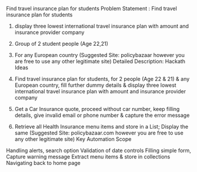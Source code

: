 Find travel insurance plan for students
Problem Statement : Find travel insurance plan for students

1. display three lowest international  travel insurance plan with amount and insurance provider company
2. Group of  2 student people (Age 22,21)
3. For any European country
(Suggested Site: policybazaar however you are free to use any other legitimate site)
Detailed Description: Hackath Ideas

1. Find travel insurance plan for students, for 2 people (Age 22 & 21) & any European country, fill further dummy details & display three lowest international  travel insurance plan with amount and insurance provider company
2. Get a Car Insurance quote, proceed without  car number, keep filling details, give invalid email or phone number & capture the error message
3.  Retrieve all Health Insurance menu items and store in a List; Display the same
(Suggested Site: policybazaar.com however you are free to use any other legitimate site)
Key Automation Scope

Handling alerts, search option
Validation of date controls
Filling simple form, Capture warning message
Extract menu items & store in collections
Navigating back to home page
